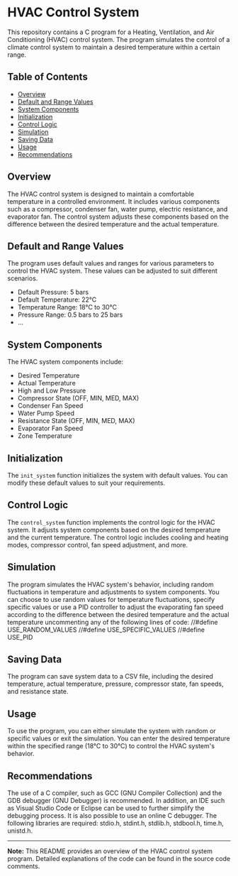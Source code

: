 # HVAC Control System

This repository contains a C program for a Heating, Ventilation, and Air Conditioning (HVAC) control system. The program simulates the control of a climate control system to maintain a desired temperature within a certain range.

## Table of Contents

- [Overview](#overview)
- [Default and Range Values](#default-and-range-values)
- [System Components](#system-components)
- [Initialization](#initialization)
- [Control Logic](#control-logic)
- [Simulation](#simulation)
- [Saving Data](#saving-data)
- [Usage](#usage)
- [Recommendations](#recommendations)

## Overview

The HVAC control system is designed to maintain a comfortable temperature in a controlled environment. It includes various components such as a compressor, condenser fan, water pump, electric resistance, and evaporator fan. The control system adjusts these components based on the difference between the desired temperature and the actual temperature.

## Default and Range Values

The program uses default values and ranges for various parameters to control the HVAC system. These values can be adjusted to suit different scenarios.

- Default Pressure: 5 bars
- Default Temperature: 22°C
- Temperature Range: 18°C to 30°C
- Pressure Range: 0.5 bars to 25 bars
- ...

## System Components

The HVAC system components include:

- Desired Temperature
- Actual Temperature
- High and Low Pressure
- Compressor State (OFF, MIN, MED, MAX)
- Condenser Fan Speed
- Water Pump Speed
- Resistance State (OFF, MIN, MED, MAX)
- Evaporator Fan Speed
- Zone Temperature

## Initialization

The `init_system` function initializes the system with default values. You can modify these default values to suit your requirements.

## Control Logic

The `control_system` function implements the control logic for the HVAC system. It adjusts system components based on the desired temperature and the current temperature. The control logic includes cooling and heating modes, compressor control, fan speed adjustment, and more.

## Simulation

The program simulates the HVAC system's behavior, including random fluctuations in temperature and adjustments to system components. You can choose to use random values for temperature fluctuations, specify specific values or use a PID controller to adjust the evaporating fan speed according to the difference between the desired temperature and the actual temperature uncommenting any of the following lines of code:
//#define USE_RANDOM_VALUES
//#define USE_SPECIFIC_VALUES
//#define USE_PID

## Saving Data

The program can save system data to a CSV file, including the desired temperature, actual temperature, pressure, compressor state, fan speeds, and resistance state.

## Usage

To use the program, you can either simulate the system with random or specific values or exit the simulation. You can enter the desired temperature within the specified range (18°C to 30°C) to control the HVAC system's behavior.

## Recommendations

The use of a C compiler, such as GCC (GNU Compiler Collection) and the GDB debugger (GNU Debugger) is recommended. In addition, an IDE such as Visual Studio Code or Eclipse can be used to further simplify the debugging process. It is also possible to use an online C debugger.
The following libraries are required: stdio.h, stdint.h, stdlib.h, stdbool.h, time.h, unistd.h.

---

**Note:** This README provides an overview of the HVAC control system program. Detailed explanations of the code can be found in the source code comments.